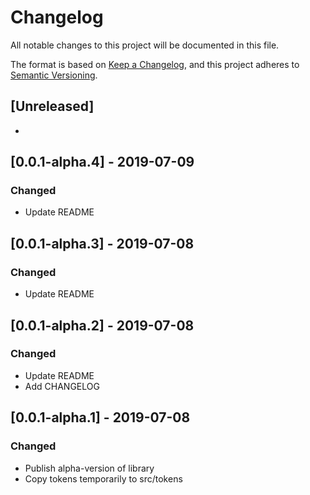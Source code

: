 # Changelog
All notable changes to this project will be documented in this file.

The format is based on [Keep a Changelog](https://keepachangelog.com/en/1.0.0/),
and this project adheres to [Semantic Versioning](https://semver.org/spec/v2.0.0.html).

## [Unreleased]
-

## [0.0.1-alpha.4] - 2019-07-09
### Changed
- Update README

## [0.0.1-alpha.3] - 2019-07-08
### Changed
- Update README

## [0.0.1-alpha.2] - 2019-07-08

### Changed
- Update README
- Add CHANGELOG

## [0.0.1-alpha.1] - 2019-07-08

### Changed
- Publish alpha-version of library
- Copy tokens temporarily to src/tokens
